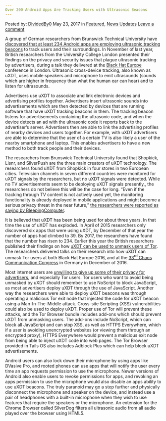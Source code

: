 ```yaml
---
Over 200 Android Apps Are Tracking Users with Ultrasonic Beacons
---
```

<article class="post-listing post-20056 post type-post status-publish format-standard has-post-thumbnail hentry  tag-175 tag-android tag-apps tag-beacons tag-tracking tag-ultrasonic tag-users">
    <div class="post-inner">
        <span>Posted by: <a href="https://www.deepdotweb.com/author/dividedby0/" title="">DividedBy0 </a></span>
    <span>May 23, 2017</span>
    <span>in <a href="https://www.deepdotweb.com/category/deepdot-news/" rel="category tag">Featured</a>, <a href="https://www.deepdotweb.com/category/news-updates/" rel="category tag">News Updates</a></span>
    <span><a href="https://www.deepdotweb.com/2017/05/23/200-android-apps-tracking-users-ultrasonic-beacons/#respond">Leave a comment</a></span>
    </p>
    <div class="clear"></div>
    <div class="entry">
    <p>A group of German researchers from Brunswick Technical University have <a href="http://christian.wressnegger.info/content/projects/sidechannels/2017-eurosp.pdf">discovered that at least 234 Android apps are employing ultrasonic tracking beacons</a> to track users and their surroundings. In November of last year, British researchers from the University College London presented their findings on the privacy and security issues that plague ultrasonic tracking by advertisers, during a talk they delivered at the <a href="https://www.blackhat.com/eu-16/briefings.html#talking-behind-your-back-attacks-and-countermeasures-of-ultrasonic-cross-device-tracking">Black Hat Europe</a> conference in London. Ultrasonic cross-device tracking, also known as uXDT, uses mobile speakers and microphone to emit ultrasounds (sounds which are higher in frequency than what the human ear can hear) and to listen for ultrasounds.</p>
    <p>Advertisers use uXDT to associate and link electronic devices and advertising profiles together. Advertisers insert ultrasonic sounds into advertisements which are then detected by devices that are running software that have uXDT tracking beacons in them. The tracking beacon listens for advertisements containing the ultrasonic code, and when the device detects an ad with the ultrasonic code it reports back to the advertiser&#8217;s server. Advertisers then are able to link the advertising profiles of nearby devices and users together. For example, with uXDT advertisers are able to determine that the user of a certain TV is also likely a user of the nearby smartphone and laptop. This enables advertisers to have a new method to both track people and their devices.</p>
    <p>The researchers from Brunswick Technical University found that Shopkick, Lisnr, and SilverPush are the three main creators of uXDT technology. The researchers found uXDT from Shopkick in four stores in two European cities. Television channels in seven different countries were monitored for uXDT signals by the researchers, but no uXDT signals were detected. While no TV advertisements seem to be deploying uXDT signals presently,, the researchers do not believe this will be the case for long. “Even if the tracking through TV content is not actively used yet, the monitoring functionality is already deployed in mobile applications and might become a serious privacy threat in the near future,” <a href="https://www.bleepingcomputer.com/news/security/234-android-applications-are-currently-using-ultrasonic-beacons-to-track-users/">the researchers were reported as saying by BleepingComputer</a>.</p>
    <p>It is believed that uXDT has been being used for about three years. In that time the use of uXDT has exploded. In April of 2015 researchers only discovered six apps that were using uXDT, by December of that year the number of apps had climbed to 39. By 2017, the researchers have found that the number has risen to 234. Earlier this year the British researchers published their findings on how <a href="https://www.bleepingcomputer.com/news/security/ultrasound-tracking-could-be-used-to-deanonymize-tor-users/">uXDT can be used to unmask users of Tor</a>. The researchers delivered talks on their research into how uXDT can unmask Tor users at both Black Hat Europe 2016, and at the <a href="https://c3subtitles.de/talk/746/">33</a><a href="https://c3subtitles.de/talk/746/"><sup>rd</sup></a><a href="https://c3subtitles.de/talk/746/"> Chaos Communication Congress</a> in Germany in December of 2016.</p>
    <p>Most internet users are <a href="https://www.deepdotweb.com/2017/03/28/majority-web-users-not-willing-trade-privacy-discounts-benefits/">unwilling to give up some of their privacy for advertisers</a>, and especially Tor users. Tor users who want to avoid being unmasked by uXDT should remember to use NoScript to block JavaScript, as most advertisers deploy uXDT through the use of JavaScript. Another way the researchers were able to deploy uXDT beacons was through operating a malicious Tor exit node that injected the code for uXDT beacon using a Man-In-The-Middle attack. Cross-site Scripting (XSS) vulnerabilities could also be used to deploy uXDT. Proper use of Tor will prevent these attacks, and the Tor Browser bundle includes add-ons which should prevent uXDT from unmasking users. The add-ons include NoScript, which can block all JavaScript and can stop XSS, as well as HTTPS Everywhere, which if a user is avoiding unencrypted websites (or viewing them through an encrypted proxy), HTTPS Everywhere would prevent a malicious exit node from being able to inject uXDT code into web pages. The Tor Browser provided in Tails OS also includes Adblock Plus which can help block uXDT advertisements.</p>
    <p>Android users can also lock down their microphone by using apps like DVasive Pro, and rooted phones can use apps that will notify the user every time an app requests permission to use the microphone. Newer versions of Android also enable users to revoke permissions for apps, and revoking an apps permission to use the microphone would also disable an apps ability to use uXDT beacons. The truly paranoid may go a step further and physically disconnect the microphone and speaker on the device, and instead use a pair of headphones with a built-in microphone when they wish to use features that require the speakers or the microphone. An extension for the Chrome Browser called SilverDog filters all ultrasonic audio from all audio played over the browser using HTML5.</p>
    </div>
    <span style="display:none"><a href="https://www.deepdotweb.com/tag/200/" rel="tag">200</a> <a href="https://www.deepdotweb.com/tag/android/" rel="tag">android</a> <a href="https://www.deepdotweb.com/tag/apps/" rel="tag">apps</a> <a href="https://www.deepdotweb.com/tag/beacons/" rel="tag">beacons</a> <a href="https://www.deepdotweb.com/tag/tracking/" rel="tag">tracking</a> <a href="https://www.deepdotweb.com/tag/ultrasonic/" rel="tag">ultrasonic</a> <a href="https://www.deepdotweb.com/tag/users/" rel="tag">users</a></span> <span style="display:none" class="updated">2017-05-23</span>
    <div style="display:none" class="vcard author" itemprop="author" itemscope itemtype="http://schema.org/Person"><strong class="fn" itemprop="name"><a href="https://www.deepdotweb.com/author/dividedby0/" title="Posts by DividedBy0" rel="author">DividedBy0</a></strong></div>
    </div>
</article>


